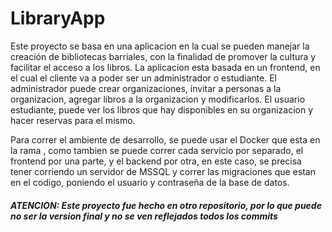 # LibraryApp
 
Este proyecto se basa en una aplicacion en la cual se pueden manejar la creación de bibliotecas barriales, con la finalidad de promover la cultura y facilitar el acceso a los libros. La aplicacion esta basada en un frontend, en el cual el cliente va a poder ser un administrador o estudiante. El administrador puede crear organizaciones, invitar a personas a la organizacion, agregar libros a la organizacion y modificarlos. El usuario estudiante, puede ver los libros que hay disponibles en su organizacion y hacer reservas para el mismo.

Para correr el ambiente de desarrollo, se puede usar el Docker que esta en la rama , como tambien se puede correr cada servicio por separado, el frontend por una parte, y el backend por otra, en este caso, se precisa tener corriendo un servidor de MSSQL y correr las migraciones que estan en el codigo, poniendo el usuario y contraseña de la base de datos.

##### ATENCION: Este proyecto fue hecho en otro repositorio, por lo que puede no ser la version final y no se ven reflejados todos los commits
